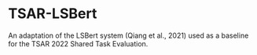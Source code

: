 # TSAR-LSBert
An adaptation of the LSBert system (Qiang et al., 2021) used as a baseline for the TSAR 2022 Shared Task Evaluation.
